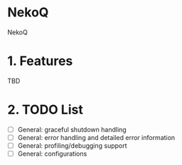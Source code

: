 NekoQ
=====

NekoQ

# 1. Features

TBD

# 2. TODO List

* [ ] General: graceful shutdown handling
* [ ] General: error handling and detailed error information
* [ ] General: profiling/debugging support
* [ ] General: configurations
